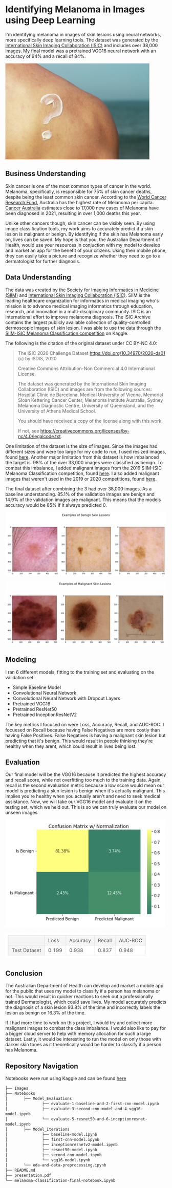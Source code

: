 # Identifying Melanoma in Images using Deep Learning
I'm identifying melanoma in images of skin lesions using neural networks, more specifically deep learning tools. The dataset was generated by the [International Skin Imaging Collaboration (ISIC)](https://challenge2020.isic-archive.com/) and includes over 38,000 images. My final model was a pretrained VGG16 neural network with an accuracy of 94% and a recall of 84%.

![Melanoma?](https://raw.githubusercontent.com/garrettwilliams90/MelanomaClassification/main/Images/sunscreen-question-mark.jpeg)

## Business Understanding

Skin cancer is one of the most common types of cancer in the world. Melanoma, specifically, is responsible for 75% of skin cancer deaths, despite being the least common skin cancer. According to the [World Cancer Research Fund](https://www.wcrf.org/dietandcancer/skin-cancer-statistics/), Australia has the highest rate of Melanoma per capita. [Cancer Australia](https://www.canceraustralia.gov.au/cancer-types/melanoma/statistics) estimates close to 17,000 new cases of Melanoma have been diagnosed in 2021, resulting in over 1,000 deaths this year. 

Unlike other cancers though, skin cancer can be visibly seen. By using image classification tools, my work aims to accurately predict if a skin lesion is malignant or benign. By identifying if the skin has Melanoma early on, lives can be saved. My hope is that you, the Australian Department of Health, would use your resources in conjuction with my model to develop and market an app for the benefit of your citizens. Using their mobile phone, they can easily take a picture and recognize whether they need to go to a dermatologist for further diagnosis.

## Data Understanding

The data was created by the [Society for Imaging Informatics in Medicine (SIIM)](https://siim.org/) and [International Skin Imaging Collaboration (ISIC)](https://www.isic-archive.com/#!/topWithHeader/wideContentTop/main). SIIM is the leading healthcare organization for informatics in medical imaging who's mission is to advance medical imaging informatics through education, research, and innovation in a multi-disciplinary community. ISIC is an international effort to improve melanoma diagnosis. The ISIC Archive contains the largest publicly available collection of quality-controlled dermoscopic images of skin lesion. I was able to use the data through the [SIIM-ISIC Melanoma Classification competition](https://www.kaggle.com/c/siim-isic-melanoma-classification/overview) on Kaggle.

The following is the citation of the original dataset under CC BY-NC 4.0:

> The ISIC 2020 Challenge Dataset https://doi.org/10.34970/2020-ds01 (c) by ISDIS, 2020
> 
> Creative Commons Attribution-Non Commercial 4.0 International License.
> 
> The dataset was generated by the International Skin Imaging Collaboration (ISIC) and images are from the following sources: Hospital Clínic de Barcelona, Medical University of Vienna, Memorial Sloan Kettering Cancer Center, Melanoma Institute Australia, Sydney Melanoma Diagnostic Centre, University of Queensland, and the University of Athens Medical School.
> 
> You should have received a copy of the license along with this work.
> 
> If not, see https://creativecommons.org/licenses/by-nc/4.0/legalcode.txt.

One limitation of the dataset is the size of images. Since the images had different sizes and were too large for my code to run, I used resized images, found [here](https://www.kaggle.com/cdeotte/jpeg-melanoma-512x512). Another major limitation from this dataset is how imbalanced the target is. 98% of the over 33,000 images were classified as benign. To combat this imbalance, I added malignant images from the 2019 SIIM-ISIC Melanoma Classification competition, found [here](https://www.kaggle.com/cdeotte/jpeg-isic2019-512x512). I also added malignant images that weren't used in the 2019 or 2020 competitions, found [here](https://www.kaggle.com/cdeotte/malignant-v2-512x512).

The final dataset after combining the 3 had over 38,000 images. As a baseline understanding. 85.1% of the validation images are benign and 14.9% of the validation images are malignant. This means that the models accuracy would be 85% if it always predicted 0.

![Benign Skin Lesions](https://raw.githubusercontent.com/garrettwilliams90/MelanomaClassification/main/Images/Examples-of-benign-skin-lesions.png)

![Malignant Skin Lesions](https://raw.githubusercontent.com/garrettwilliams90/MelanomaClassification/main/Images/Examples-of-malignant-skin-lesions.png)

## Modeling

I ran 6 different models, fitting to the training set and evaluating on the validation set:
- Simple Baseline Model
- Convolutional Neural Network
- Convolutional Neural Network with Dropout Layers
- Pretrained VGG16
- Pretrained ResNet50
- Pretrained InceptionResNetV2

The key metrics I focused on were Loss, Accuracy, Recall, and AUC-ROC. I focuesed on Recall because having False Negatives are more costly than having False Positives. False Negatives is having a malignant skin lesion but predicting that it's benign. This would result in people thinking they're healthy when they arent, which could result in lives being lost.

## Evaluation

Our final model will be the VGG16 because it predicted the highest accuracy and recall score, while not overfitting too much to the training data. Again, recall is the second evaluation metric because a low score would mean our model is predicting a skin lesion is benign when it's actually malignant. This implies you're healthy when you actually aren't and need to seek medical assistance. Now, we will take our VGG16 model and evaluate it on the testing set, which we held out. This is so we can truly evaluate our model on unseen images

![Confusion Matrix](https://raw.githubusercontent.com/garrettwilliams90/MelanomaClassification/main/Images/final-model-confusion-matrix.png)

![Metrics](https://raw.githubusercontent.com/garrettwilliams90/MelanomaClassification/main/Images/final-model-metrics.png)

## Conclusion

The Australian Department of Health can develop and market a mobile app for the public that uses my model to classify if a person has melanoma or not. This would result in quicker reactions to seek out a professionally trained Dermatologist, which could save lives. My model accurately predicts the diagnosis of a skin lesion 93.8% of the time and incorrectly labels the lesion as benign on 16.3% of the time.

If I had more time to work on this project, I would try and collect more malignant images to combat the class imbalance. I would also like to pay for a bigger cloud server to help with memory allocation for such a large dataset. Lastly, it would be interesting to run the model on only those with darker skin tones as it theoretically would be harder to classify if a person has Melanoma.

## Repository Navigation
Notebooks were run using Kaggle and can be found [here](https://www.kaggle.com/garrettwilliams90/code)
```
├── Images
├── Notebooks
│       ├── Model_Evaluations
│               ├── evaluate-1-baseline-and-2-first-cnn-model.ipynb
│               ├── evaluate-3-second-cnn-model-and-4-vgg16-model.ipynb
│               └── evaluate-5-resnet50-and-6-inceptionresnet-model.ipynb
│       ├── Model_Iterations
│               ├── baseline-model.ipynb
│               ├── first-cnn-model.ipynb
│               ├── inceptionresnetv2-model.ipynb
│               ├── resnet50-model.ipynb
│               ├── second-cnn-model.ipynb
│               └── vgg16-model.ipynb
│       └── eda-and-data-preprocessing.ipynb
├── README.md
├── presentation.pdf
└── melanoma-classification-final-notebook.ipynb
```
